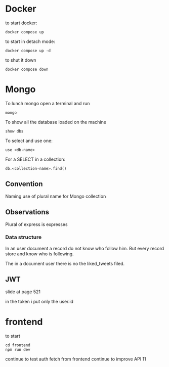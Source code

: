 # Docker
to start docker:

```
docker compose up
```

to start in detach mode:

```
docker compose up -d
```

to shut it down

```
docker compose down
```

# Mongo
To lunch mongo open a terminal and run

```
mongo
```

To show all the database loaded on the machine

```
show dbs
```

To select and use one:

```
use <db-name>
```

For a SELECT in a collection:
```
db.<collection-name>.find()
```

## Convention

Naming
use of plural name for Mongo collection


## Observations

Plural of express is expresses

### Data structure
In an user document a record do not know who follow him. But every record store and know who is following.

The in a document user there is no the liked_tweets filed.

## JWT
slide at page 521

in the token i put only the user.id


# frontend
to start
```
cd frontend
npm run dev
```



continue to test auth fetch from frontend
continue to improve API 11